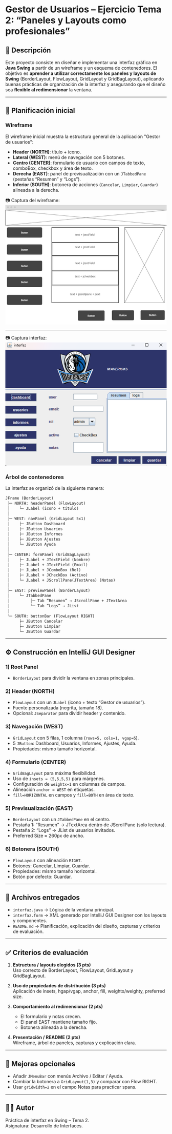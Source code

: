 # Gestor de Usuarios – Ejercicio Tema 2: “Paneles y Layouts como profesionales”

## 📌 Descripción
Este proyecto consiste en diseñar e implementar una interfaz gráfica en **Java Swing** a partir de un wireframe y un esquema de contenedores. El objetivo es **aprender a utilizar correctamente los paneles y layouts de Swing** (BorderLayout, FlowLayout, GridLayout y GridBagLayout), aplicando buenas prácticas de organización de la interfaz y asegurando que el diseño sea **flexible al redimensionar** la ventana.

---

## 📝 Planificación inicial

### Wireframe
El wireframe inicial muestra la estructura general de la aplicación "Gestor de usuarios":

- **Header (NORTH)**: título + icono.
- **Lateral (WEST)**: menú de navegación con 5 botones.
- **Centro (CENTER)**: formulario de usuario con campos de texto, comboBox, checkbox y área de texto.
- **Derecha (EAST)**: panel de previsualización con un `JTabbedPane` (pestañas “Resumen” y “Logs”).
- **Inferior (SOUTH)**: botonera de acciones (`Cancelar`, `Limpiar`, `Guardar`) alineada a la derecha.

📷 Captura del wireframe:  
![Wireframe](626c3c58-db28-423c-9098-30d1aa92c9c4.png)

---
📷 Captura interfaz:
![interfaz](interfaz.png)
### Árbol de contenedores
La interfaz se organizó de la siguiente manera:

```
JFrame (BorderLayout)
 ├─ NORTH: headerPanel (FlowLayout)
 │    └─ JLabel (icono + título)
 │
 ├─ WEST: navPanel (GridLayout 5x1)
 │    ├─ JButton Dashboard
 │    ├─ JButton Usuarios
 │    ├─ JButton Informes
 │    ├─ JButton Ajustes
 │    └─ JButton Ayuda
 │
 ├─ CENTER: formPanel (GridBagLayout)
 │    ├─ JLabel + JTextField (Nombre)
 │    ├─ JLabel + JTextField (Email)
 │    ├─ JLabel + JComboBox (Rol)
 │    ├─ JLabel + JCheckBox (Activo)
 │    └─ JLabel + JScrollPane(JTextArea) (Notas)
 │
 ├─ EAST: previewPanel (BorderLayout)
 │    └─ JTabbedPane
 │         ├─ Tab “Resumen” → JScrollPane + JTextArea
 │         └─ Tab “Logs” → JList
 │
 └─ SOUTH: buttonBar (FlowLayout RIGHT)
      ├─ JButton Cancelar
      ├─ JButton Limpiar
      └─ JButton Guardar
```

---

## ⚙️ Construcción en IntelliJ GUI Designer

### 1) Root Panel
- `BorderLayout` para dividir la ventana en zonas principales.

### 2) Header (NORTH)
- `FlowLayout` con un `JLabel` (icono + texto “Gestor de usuarios”).
- Fuente personalizada (negrita, tamaño 18).
- Opcional: `JSeparator` para dividir header y contenido.

### 3) Navegación (WEST)
- `GridLayout` con 5 filas, 1 columna (`rows=5, cols=1, vgap=5`).
- 5 `JButton`: Dashboard, Usuarios, Informes, Ajustes, Ayuda.
- Propiedades: mismo tamaño horizontal.

### 4) Formulario (CENTER)
- `GridBagLayout` para máxima flexibilidad.
- Uso de `insets = (5,5,5,5)` para márgenes.
- Configuración de `weightx=1` en columnas de campos.
- Alineación `anchor = WEST` en etiquetas.
- `fill=HORIZONTAL` en campos y `fill=BOTH` en área de texto.

### 5) Previsualización (EAST)
- `BorderLayout` con un `JTabbedPane` en el centro.
- Pestaña 1: “Resumen” → JTextArea dentro de JScrollPane (solo lectura).
- Pestaña 2: “Logs” → JList de usuarios invitados.
- Preferred Size ≈ 260px de ancho.

### 6) Botonera (SOUTH)
- `FlowLayout` con alineación `RIGHT`.
- Botones: Cancelar, Limpiar, Guardar.
- Propiedades: mismo tamaño horizontal.
- Botón por defecto: Guardar.

---

## 📂 Archivos entregados

- `interfaz.java` → Lógica de la ventana principal.
- `interfaz.form` → XML generado por IntelliJ GUI Designer con los layouts y componentes.
- `README.md` → Planificación, explicación del diseño, capturas y criterios de evaluación.

---

## ✅ Criterios de evaluación

1. **Estructura / layouts elegidos (3 pts)**  
   Uso correcto de BorderLayout, FlowLayout, GridLayout y GridBagLayout.

2. **Uso de propiedades de distribución (3 pts)**  
   Aplicación de insets, hgap/vgap, anchor, fill, weightx/weighty, preferred size.

3. **Comportamiento al redimensionar (2 pts)**  
   - El formulario y notas crecen.  
   - El panel EAST mantiene tamaño fijo.  
   - Botonera alineada a la derecha.

4. **Presentación / README (2 pts)**  
   Wireframe, árbol de paneles, capturas y explicación clara.

---

## 🚀 Mejoras opcionales
- Añadir `JMenuBar` con menús Archivo / Editar / Ayuda.
- Cambiar la botonera a `GridLayout(1,3)` y comparar con Flow RIGHT.
- Usar `gridwidth=2` en el campo Notas para practicar spans.

---

## 👨‍💻 Autor
Práctica de interfaz en Swing – Tema 2.  
Asignatura: Desarrollo de Interfaces.
